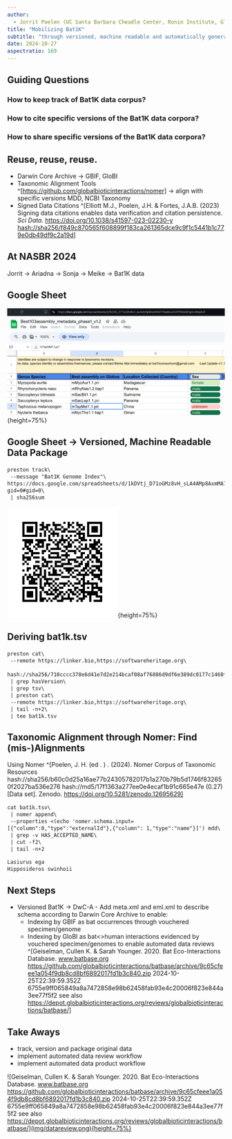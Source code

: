 ```yaml
---
author:
  - Jorrit Poelen (UC Santa Barbara Cheadle Center, Ronin Institute, GloBI)
title: "Mobilizing Bat1K"
subtitle: "through versioned, machine readable and automatically generated data publications."
date: 2024-10-27
aspectratio: 169
---
```


## Guiding Questions

### How to keep track of Bat1K data corpus?

### How to cite specific versions of the Bat1K data corpora?

### How to share specific versions of the Bat1K data corpora?

## Reuse, reuse, reuse.

 * Darwin Core Archive -> GBIF, GloBI 
 * Taxonomic Alignment Tools ^[https://github.com/globalbioticinteractions/nomer] -> align with specific versions MDD, NCBI Taxonomy
 * Signed Data Citations ^[Elliott M.J., Poelen, J.H. & Fortes, J.A.B. (2023) Signing data citations enables data verification and citation persistence. *Sci Data*. https://doi.org/10.1038/s41597-023-02230-y [hash://sha256/f849c870565f608899f183ca261365dce9c9f1c5441b1c779e0db49df9c2a19d](https://linker.bio/hash://sha256/f849c870565f608899f183ca261365dce9c9f1c5441b1c779e0db49df9c2a19d)]


## At NASBR 2024 

Jorrit -> Ariadna -> Sonja -> Meike -> Bat1K data 

## Google Sheet

![Best103assembly_metadata_phase1_v1.2 accessed at https://docs.google.com/spreadsheets/d/1kDVtj_D71oGMz8vH_sLA4AMp8AxmMA7YWqBowOI2PFM/edit?gid=0#gid=0 on 2024-10-27.](./img/google-sheets.png){height=75%}

## Google Sheet -> Versioned, Machine Readable Data Package

```
preston track\
 --message "Bat1K Genome Index"\
https://docs.google.com/spreadsheets/d/1kDVtj_D71oGMz8vH_sLA4AMp8AxmMA7YWqBowOI2PFM/edit?gid=0#gid=0\
 | sha256sum
```

![Signature of Bat1K data package: hash://sha256/710cccc378e6d41e7d2e214bcaf08af76886d9df6e389dc0177c1460fb5c3999 .](img/qrcode.png){height=75%}



## Deriving bat1k.tsv 

```
preston cat\
 --remote https://linker.bio,https://softwareheritage.org\
 hash://sha256/710cccc378e6d41e7d2e214bcaf08af76886d9df6e389dc0177c1460fb5c3999\
 | grep hasVersion\
 | grep tsv\
 | preston cat\
 --remote https://linker.bio,https://softwareheritage.org\
 | tail -n+2\
 | tee bat1k.tsv
```

  


## Taxonomic Alignment through Nomer: Find (mis-)Alignments

Using Nomer ^[Poelen, J. H. (ed . ) . (2024). Nomer Corpus of Taxonomic Resources hash://sha256/b60c0d25a16ae77b24305782017b1a270b79b5d1746f832650f2027ba536e276 hash://md5/17f1363a277ee0e4ecaf1b91c665e47e (0.27) [Data set]. Zenodo. https://doi.org/10.5281/zenodo.12695629]

```
cat bat1k.tsv\
 | nomer append\
 --properties <(echo 'nomer.schema.input=[{"column":0,"type":"externalId"},{"column": 1,"type":"name"}]') mdd\
 | grep -v HAS_ACCEPTED_NAME\
 | cut -f2\
 | tail -n+2
```

```
Lasiurus ega
Hipposideros swinhoii  
```

## Next Steps

 * Versioned Bat1K -> DwC-A - Add meta.xml and eml.xml to describe schema according to Darwin Core Archive to enable:
   * Indexing by GBIF as bat occurrences through vouchered specimen/genome
   * Indexing by GloBI as bat<>human interactions evidenced by vouchered specimen/genomes to enable automated data reviews ^[Geiselman, Cullen K. & Sarah Younger. 2020. Bat Eco-Interactions Database. www.batbase.org https://github.com/globalbioticinteractions/batbase/archive/9c65cfeee1a054f9db8cd8bf6892017fd1b3c840.zip 2024-10-25T22:39:59.352Z 6755e9ff065849a8a7472858e98b62458fab93e4c20006f823e844a3ee77f5f2 see also https://depot.globalbioticinteractions.org/reviews/globalbioticinteractions/batbase/]

## Take Aways

 * track, version and package original data
 * implement automated data review workflow
 * implement automated data product workflow

![Geiselman, Cullen K. & Sarah Younger. 2020. Bat Eco-Interactions Database. www.batbase.org https://github.com/globalbioticinteractions/batbase/archive/9c65cfeee1a054f9db8cd8bf6892017fd1b3c840.zip 2024-10-25T22:39:59.352Z 6755e9ff065849a8a7472858e98b62458fab93e4c20006f823e844a3ee77f5f2 see also https://depot.globalbioticinteractions.org/reviews/globalbioticinteractions/batbase/](img/datareview.png){height=75%}
